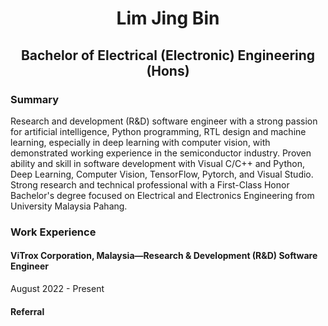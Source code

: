 <h1 align="center">
 Lim Jing Bin
 </h1>
<h2 align="center">
Bachelor of Electrical (Electronic) Engineering (Hons)
 </h2> 

### <a name="Summary">Summary</a>
Research and development (R&D) software engineer with a strong passion for artificial intelligence, Python programming, RTL design and machine learning, especially in deep learning with computer vision, with demonstrated working experience in the semiconductor industry. Proven ability and skill in software development with Visual C/C++ and Python, Deep Learning, Computer Vision, TensorFlow, Pytorch, and Visual Studio. Strong research and technical professional with a First-Class Honor Bachelor's degree focused on Electrical and Electronics Engineering from University Malaysia Pahang.

### <a name="Work Experience">Work Experience</a>

#### ViTrox Corporation, Malaysia—Research & Development (R&D) Software Engineer
August 2022 - Present



#### Referral
